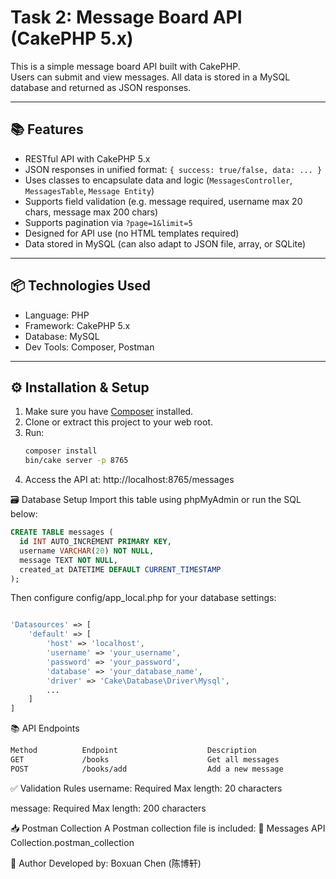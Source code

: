 # Task 2: Message Board API (CakePHP 5.x)

This is a simple message board API built with CakePHP.  
Users can submit and view messages. All data is stored in a MySQL database and returned as JSON responses.

---

## 📚 Features

- RESTful API with CakePHP 5.x
- JSON responses in unified format: `{ success: true/false, data: ... }`
- Uses classes to encapsulate data and logic (`MessagesController`, `MessagesTable`, `Message Entity`)
- Supports field validation (e.g. message required, username max 20 chars, message max 200 chars)
- Supports pagination via `?page=1&limit=5`
- Designed for API use (no HTML templates required)
- Data stored in MySQL (can also adapt to JSON file, array, or SQLite)

---

## 📦 Technologies Used

- Language: PHP
- Framework: CakePHP 5.x
- Database: MySQL
- Dev Tools: Composer, Postman

---

## ⚙️ Installation & Setup

1. Make sure you have [Composer](https://getcomposer.org/) installed.
2. Clone or extract this project to your web root.
3. Run:
   ```bash
   composer install
   bin/cake server -p 8765
4. Access the API at: http://localhost:8765/messages

🗃️ Database Setup
Import this table using phpMyAdmin or run the SQL below:
```sql
CREATE TABLE messages (
  id INT AUTO_INCREMENT PRIMARY KEY,
  username VARCHAR(20) NOT NULL,
  message TEXT NOT NULL,
  created_at DATETIME DEFAULT CURRENT_TIMESTAMP
);
```
Then configure config/app_local.php for your database settings:
```php

'Datasources' => [
    'default' => [
        'host' => 'localhost',
        'username' => 'your_username',
        'password' => 'your_password',
        'database' => 'your_database_name',
        'driver' => 'Cake\Database\Driver\Mysql',
        ...
    ]
]
```
📚 API Endpoints
```bash
Method        	Endpoint	                Description
GET	            /books	                    Get all messages
POST	        /books/add                	Add a new message
```
✅ Validation Rules
username:
Required
Max length: 20 characters

message:
Required
Max length: 200 characters

📥 Postman Collection
A Postman collection file is included:
📁 Messages API Collection.postman_collection

🙋 Author
Developed by: Boxuan Chen (陈博轩)

